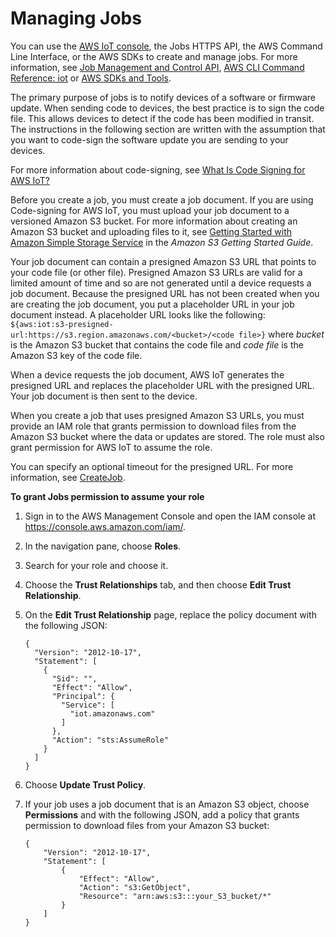 # Managing Jobs<a name="create-manage-jobs"></a>

You can use the [AWS IoT console](https://console.aws.amazon.com/iot/), the Jobs HTTPS API, the AWS Command Line Interface, or the AWS SDKs to create and manage jobs\. For more information, see [Job Management and Control API](jobs-api.md#jobs-http-api), [AWS CLI Command Reference: iot](http://alpha-docs-aws.amazon.com/cli/latest/reference/iot/index.html) or [AWS SDKs and Tools](http://aws.amazon.com/tools/#sdk)\.

The primary purpose of jobs is to notify devices of a software or firmware update\. When sending code to devices, the best practice is to sign the code file\. This allows devices to detect if the code has been modified in transit\. The instructions in the following section are written with the assumption that you want to code\-sign the software update you are sending to your devices\.

For more information about code\-signing, see [What Is Code Signing for AWS IoT?](https://docs.aws.amazon.com/signer/latest/developerguide/Welcome.html)

Before you create a job, you must create a job document\. If you are using Code\-signing for AWS IoT, you must upload your job document to a versioned Amazon S3 bucket\. For more information about creating an Amazon S3 bucket and uploading files to it, see [Getting Started with Amazon Simple Storage Service](http://alpha-docs-aws.amazon.com/AmazonS3/latest/gsg/GetStartedWithS3.html) in the *Amazon S3 Getting Started Guide*\.

Your job document can contain a presigned Amazon S3 URL that points to your code file \(or other file\)\. Presigned Amazon S3 URLs are valid for a limited amount of time and so are not generated until a device requests a job document\. Because the presigned URL has not been created when you are creating the job document, you put a placeholder URL in your job document instead\. A placeholder URL looks like the following: `${aws:iot:s3-presigned-url:https://s3.region.amazonaws.com/<bucket>/<code file>}` where *bucket* is the Amazon S3 bucket that contains the code file and *code file* is the Amazon S3 key of the code file\.

When a device requests the job document, AWS IoT generates the presigned URL and replaces the placeholder URL with the presigned URL\. Your job document is then sent to the device\.

When you create a job that uses presigned Amazon S3 URLs, you must provide an IAM role that grants permission to download files from the Amazon S3 bucket where the data or updates are stored\. The role must also grant permission for AWS IoT to assume the role\.

You can specify an optional timeout for the presigned URL\. For more information, see [CreateJob](jobs-api.md#jobs-CreateJob)\.

**To grant Jobs permission to assume your role**

1. Sign in to the AWS Management Console and open the IAM console at [https://console\.aws\.amazon\.com/iam/](https://console.aws.amazon.com/iam/)\.

1. In the navigation pane, choose **Roles**\.

1. Search for your role and choose it\.

1. Choose the **Trust Relationships** tab, and then choose **Edit Trust Relationship**\.

1. On the **Edit Trust Relationship** page, replace the policy document with the following JSON:

   ```
   {
     "Version": "2012-10-17",
     "Statement": [
       {
         "Sid": "",
         "Effect": "Allow",
         "Principal": {
           "Service": [
             "iot.amazonaws.com"
           ]
         },
         "Action": "sts:AssumeRole"
       }
     ]
   }
   ```

1. Choose **Update Trust Policy**\.

1. If your job uses a job document that is an Amazon S3 object, choose **Permissions** and with the following JSON, add a policy that grants permission to download files from your Amazon S3 bucket:

   ```
   {
       "Version": "2012-10-17",
       "Statement": [
           {
               "Effect": "Allow",
               "Action": "s3:GetObject",
               "Resource": "arn:aws:s3:::your_S3_bucket/*"
           }
       ]
   }
   ```